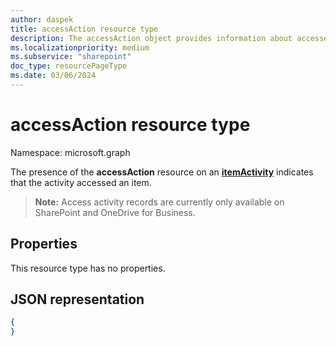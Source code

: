 ```yaml
---
author: daspek
title: accessAction resource type
description: The accessAction object provides information about accesses of an item.
ms.localizationpriority: medium
ms.subservice: "sharepoint"
doc_type: resourcePageType
ms.date: 03/06/2024
---
```

# accessAction resource type

Namespace: microsoft.graph

The presence of the **accessAction** resource on an [**itemActivity**][activity] indicates that the activity accessed an item.

>**Note:** Access activity records are currently only available on SharePoint and OneDrive for Business.

[activity]: itemactivity.md

## Properties

This resource type has no properties.

## JSON representation

<!-- {
  "blockType": "resource",
  "optionalProperties": [ ],
  "@type": "microsoft.graph.accessAction"
}-->

```json
{
}
```


<!--
{
  "type": "#page.annotation",
  "description": "The accessAction object provides information about accesses of an item.",
  "keywords": "activities,activity,action,access",
  "section": "documentation",
  "tocPath": "Resources/accessAction",
  "suppressions": []
}
-->

